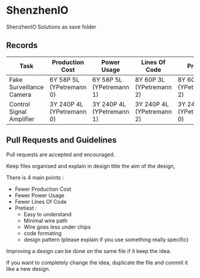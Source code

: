 # ShenzhenIO
ShenzhenIO Solutions as save folder

## Records

Task | Production Cost | Power Usage | Lines Of Code | Pretty
---- | --------------- | ----------- | ------------- | ------
Fake Surveillance Camera | 6Y 58P 5L (YPetremann 0) | 6Y 58P 5L (YPetremann 1) | 8Y 60P 3L (YPetremann 2)  | 8Y 60P 3L (YPetremann 2)
Control Signal Amplifier | 3Y 240P 4L (YPetremann 0) | 3Y 240P 4L (YPetremann 1) | 3Y 240P 4L (YPetremann 2) | 3Y 240P 4L (YPetremann 0)

## Pull Requests and Guidelines

Pull requests are accepted and encouraged.

Keep files organised and explain in design title the aim of the design, 

There is 4 main points :
 * Fewer Production Cost
 * Fewer Power Usage
 * Fewer Lines Of Code
 * Pretiest :
   * Easy to understand
   * Minimal wire path
   * Wire goes less under chips
   * code formating
   * design pattern (please explain if you use something really specific)
 
Improving a design can be done on the same file if it keep the idea.

If you want to completely change the idea, duplicate the file and commit it like a new design.
